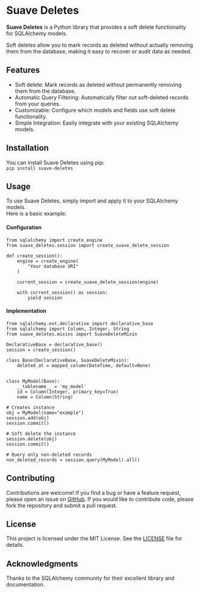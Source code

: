 # Suave Deletes 

**Suave Deletes** is a Python library that provides a soft delete functionality for SQLAlchemy models.  

Soft deletes allow you to mark records as deleted without actually removing them from the database, making it easy to recover or audit data as needed.  

## Features

- Soft delete: Mark records as deleted without permanently removing them from the database.
- Automatic Query Filtering: Automatically filter out soft-deleted records from your queries.
- Customizable: Configure which models and fields use soft delete functionality.
- Simple Integration: Easily integrate with your existing SQLAlchemy models.

## Installation
You can install Suave Deletes using pip:  
``
pip install suave-deletes
``

## Usage
To use Suave Deletes, simply import and apply it to your SQLAlchemy models.  
Here is a basic example:

#### Configuration

```angular2html
from sqlalchemy import create_engine
from suave_deletes.session import create_suave_delete_session

def create_session():
    engine = create_engine(
        "Your database URI"
    )

    current_session = create_suave_delete_session(engine)

    with current_session() as session:
        yield session

```
#### Implementation
```angular2html
from sqlalchemy.ext.declarative import declarative_base
from sqlalchemy import Column, Integer, String
from suave_deletes.mixins import SuaveDeleteMixin

DeclarativeBase = declarative_base()
session = create_session()

class Base(DeclarativeBase, SuaveDeleteMixin):
    deleted_at = mapped_column(DateTime, default=None)


class MyModel(Base):
    __tablename__ = 'my_model'
    id = Column(Integer, primary_key=True)
    name = Column(String)

# Creates instance 
obj = MyModel(name="example")
session.add(obj)
session.commit()

# Soft delete the instance
session.delete(obj)
session.commit()

# Query only non-deleted records
non_deleted_records = session.query(MyModel).all()
```

## Contributing
Contributions are welcome! If you find a bug or have a feature request, please open an issue on [GitHub](https://github.com/stefanFramework/suave-deletes). If you would like to contribute code, please fork the repository and submit a pull request.

## License
This project is licensed under the MIT License. See the [LICENSE](./LICENSE) file for details.

## Acknowledgments
Thanks to the SQLAlchemy community for their excellent library and documentation.


